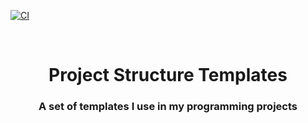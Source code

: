 [![CI](https://github.com/MaxineToTheStars/project-structure-templates/actions/workflows/ci.yaml/badge.svg?event=schedule)](https://github.com/MaxineToTheStars/project-structure-templates/actions/workflows/ci.yaml)

<!-- Move text down -->
<br>

<!-- Header -->
<h1 align="center">Project Structure Templates</h1>

<!-- Subheading -->
<h3 align="center">A set of templates I use in my programming projects</h3>
